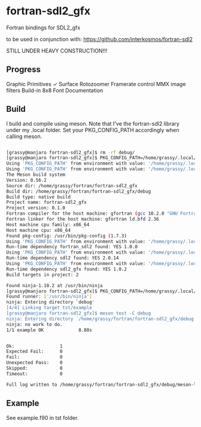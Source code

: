 # fortran-sdl2_gfx
Fortran bindings for SDL2_gfx

to be used in conjunction with: https://github.com/interkosmos/fortran-sdl2

STILL UNDER HEAVY CONSTRUCTION!!!

## Progress

Graphic Primitives ✓
Surface Rotozoomer
Framerate control
MMX image filters
Build-in 8x8 Font
Documentation


## Build

I build and compile using meson. Note that I've the fortran-sdl2 library under my .local folder. Set your PKG_CONFIG_PATH accordingly when calling meson.

```bash

[grassy@manjaro fortran-sdl2_gfx]$ rm -rf debug/
[grassy@manjaro fortran-sdl2_gfx]$ PKG_CONFIG_PATH=/home/grassy/.local/lib/pkgconfig meson debug
Using 'PKG_CONFIG_PATH' from environment with value: '/home/grassy/.local/lib/pkgconfig'
Using 'PKG_CONFIG_PATH' from environment with value: '/home/grassy/.local/lib/pkgconfig'
The Meson build system
Version: 0.56.2
Source dir: /home/grassy/fortran/fortran-sdl2_gfx
Build dir: /home/grassy/fortran/fortran-sdl2_gfx/debug
Build type: native build
Project name: fortran-sdl2_gfx
Project version: 0.1.0
Fortran compiler for the host machine: gfortran (gcc 10.2.0 "GNU Fortran (GCC) 10.2.0")
Fortran linker for the host machine: gfortran ld.bfd 2.36
Host machine cpu family: x86_64
Host machine cpu: x86_64
Found pkg-config: /usr/bin/pkg-config (1.7.3)
Using 'PKG_CONFIG_PATH' from environment with value: '/home/grassy/.local/lib/pkgconfig'
Run-time dependency fortran_sdl2 found: YES 1.0.0
Using 'PKG_CONFIG_PATH' from environment with value: '/home/grassy/.local/lib/pkgconfig'
Run-time dependency sdl2 found: YES 2.0.14
Using 'PKG_CONFIG_PATH' from environment with value: '/home/grassy/.local/lib/pkgconfig'
Run-time dependency sdl2_gfx found: YES 1.0.2
Build targets in project: 2

Found ninja-1.10.2 at /usr/bin/ninja
[grassy@manjaro fortran-sdl2_gfx]$ PKG_CONFIG_PATH=/home/grassy/.local/lib/pkgconfig meson compile -C debug
Found runner: ['/usr/bin/ninja']
ninja: Entering directory `debug'
[4/4] Linking target tst/example
[grassy@manjaro fortran-sdl2_gfx]$ meson test -C debug
ninja: Entering directory `/home/grassy/fortran/fortran-sdl2_gfx/debug'
ninja: no work to do.
1/1 example OK             8.80s


Ok:                 1
Expected Fail:      0
Fail:               0
Unexpected Pass:    0
Skipped:            0
Timeout:            0

Full log written to /home/grassy/fortran/fortran-sdl2_gfx/debug/meson-logs/testlog.txt

```

## Example

See example.f90 in tst folder.

